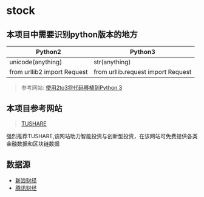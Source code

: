 # stock

## 本项目中需要识别python版本的地方
|Python2|Python3|
|-------|------------|
|unicode(anything)|str(anything)|
|from urllib2 import Request|from urllib.request import Request|
>参考网站: [使用2to3将代码移植到Python 3](http://www.ttlsa.com/docs/dive-into-python3/porting-code-to-python-3-with-2to3.html)

## 本项目参考网站
>[TUSHARE](https://tushare.pro/)

强烈推荐TUSHARE,该网站助力智能投资与创新型投资，在该网站可免费提供各类金融数据和区块链数据
## 数据源
* [新浪财经](https://finance.sina.com.cn/)
* [腾讯财经](https://new.qq.com/ch/finance/)
